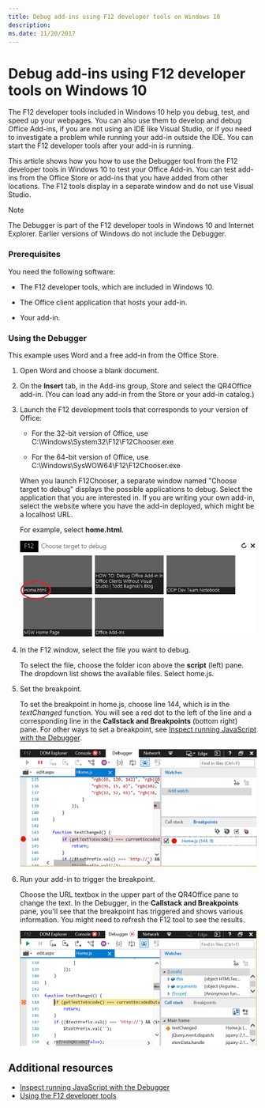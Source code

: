 ```yaml
---
title: Debug add-ins using F12 developer tools on Windows 10
description: 
ms.date: 11/20/2017 
---
```


# Debug add-ins using F12 developer tools on Windows 10

The F12 developer tools included in Windows 10 help you debug, test, and speed up your webpages. You can also use them to develop and debug Office Add-ins, if you are not using an IDE like Visual Studio, or if you need to investigate a problem while running your add-in outside the IDE. You can start the F12 developer tools after your add-in is running.

This article shows how you how to use the Debugger tool from the F12 developer tools in Windows 10 to test your Office Add-in. You can test add-ins from the Office Store or add-ins that you have added from other locations. The F12 tools display in a separate window and do not use Visual Studio.

> [!NOTE]
> The Debugger is part of the F12 developer tools in Windows 10 and Internet Explorer. Earlier versions of Windows do not include the Debugger. 


### Prerequisites

You need the following software:

- The F12 developer tools, which are included in Windows 10. 
    
- The Office client application that hosts your add-in. 
    
- Your add-in. 
    

### Using the Debugger

This example uses Word and a free add-in from the Office Store.

1. Open Word and choose a blank document. 
    
2. On the **Insert** tab, in the Add-ins group, Store and select the QR4Office add-in. (You can load any add-in from the Store or your add-in catalog.)
    
3. Launch the F12 development tools that corresponds to your version of Office:
    
   - For the 32-bit version of Office, use C:\Windows\System32\F12\F12Chooser.exe
    
   - For the 64-bit version of Office, use C:\Windows\SysWOW64\F12\F12Chooser.exe
    
   When you launch F12Chooser, a separate window named "Choose target to debug" displays the possible applications to debug. Select the application that you are interested in. If you are writing your own add-in, select the website where you have the add-in deployed, which might be a localhost URL. 
    
   For example, select **home.html**. 
    
   ![F12Chooser screen, pointing to bubbles add-in](../images/choose-target-to-debug.png)

4. In the F12 window, select the file you want to debug.
    
   To select the file, choose the folder icon above the  **script** (left) pane. The dropdown list shows the available files. Select home.js.
    
5. Set the breakpoint.
    
   To set the breakpoint in home.js, choose line 144, which is in the  _textChanged_ function. You will see a red dot to the left of the line and a corresponding line in the **Callstack and Breakpoints** (bottom right) pane. For other ways to set a breakpoint, see [Inspect running JavaScript with the Debugger](https://msdn.microsoft.com/library/dn255007%28v=vs.85%29.aspx). 
    
   ![Debugger with breakpoint in home.js file](../images/debugger-home-js-02.png)

6. Run your add-in to trigger the breakpoint.
    
   Choose the URL textbox in the upper part of the QR4Office pane to change the text. In the Debugger, in the **Callstack and Breakpoints** pane, you'll see that the breakpoint has triggered and shows various information. You might need to refresh the F12 tool to see the results.
    
   ![Debugger with results from the triggered breakpoint](../images/debugger-home-js-01.png)


## Additional resources

- [Inspect running JavaScript with the Debugger](https://msdn.microsoft.com/library/dn255007%28v=vs.85%29.aspx)
- [Using the F12 developer tools](https://msdn.microsoft.com/en-us/library/bg182326%28v=vs.85%29.aspx)
    
